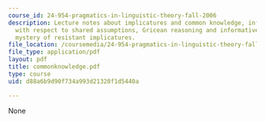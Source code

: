 ```yaml
---
course_id: 24-954-pragmatics-in-linguistic-theory-fall-2006
description: Lecture notes about implicatures and common knowledge, informativeness
  with respect to shared assumptions, Gricean reasoning and informativeness, and the
  mystery of resistant implicatures.
file_location: /coursemedia/24-954-pragmatics-in-linguistic-theory-fall-2006/d88a6b9d90f734a993d21320f1d5440a_commonknowledge.pdf
file_type: application/pdf
layout: pdf
title: commonknowledge.pdf
type: course
uid: d88a6b9d90f734a993d21320f1d5440a

---
```

None